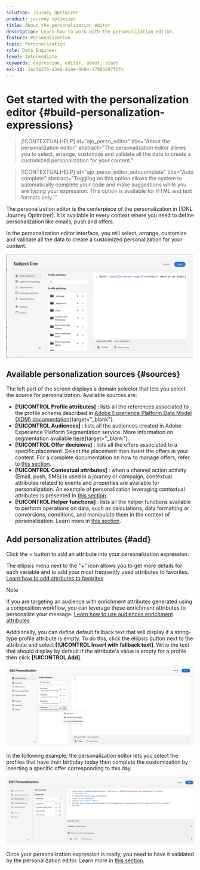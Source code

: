 ```yaml
---
solution: Journey Optimizer
product: journey optimizer
title: About the personalization editor
description: Learn how to work with the personalization editor.
feature: Personalization
topic: Personalization
role: Data Engineer
level: Intermediate
keywords: expression, editor, about, start
exl-id: 1ac2a376-a3a8-41ae-9b04-37886697f0fc
---
```

# Get started with the personalization editor {#build-personalization-expressions}

>[!CONTEXTUALHELP]
>id="ajo_perso_editor"
>title="About the personalization editor"
>abstract="The personalization editor allows you to select, arrange, customize and validate all the data to create a customized personalization for your content."

>[!CONTEXTUALHELP]
>id="ajo_perso_editor_autocomplete"
>title="Auto complete"
>abstract="Toggling on this option allows the system to automatically complete your code and make suggestions while you are typing your expression. This option is available for HTML and text formats only.
"

The personalization editor is the centerpiece of the personalization in [!DNL Journey Optimizer]. It is available in every context where you need to define personalization like emails, push and offers.

In the personalization editor interface, you will select, arrange, customize and validate all the data to create a customized personalization for your content.

 ![](assets/perso_ee1.png)

## Available personalization sources {#sources}

The left part of the screen displays a domain selector that lets you select the source for personalization. Available sources are:

* **[!UICONTROL Profile attributes]** : lists all the references associated to the profile schema described in [Adobe Experience Platform Data Model (XDM) documentation](https://experienceleague.adobe.com/docs/experience-platform/xdm/home.html){target="_blank"}.
* **[!UICONTROL Audiences]** : lists all the audiences created in Adobe Experience Platform Segmentation service. More information on segmentation available [here](https://experienceleague.adobe.com/docs/experience-platform/segmentation/home.html){target="_blank"}.
* **[!UICONTROL Offer decisions]** : lists all the offers associated to a specific placement. Select the placement then insert the offers in your content. For a complete documentation on how to manage offers, refer to [this section](../offers/get-started/starting-offer-decisioning.md).
* **[!UICONTROL Contextual attributes]** : when a channel action activity (Email, push, SMS) is used in a journey or campaign, contextual attributes related to events and properties are available for personalization. An exemple of personalization leveraging contextual attributes is presented in [this section](personalization-use-case.md).
* **[!UICONTROL Helper functions]** : lists all the helper functions available to perform operations on data, such as calculations, data formatting or conversions, conditions, and manipulate them in the context of personalization. Learn more in [this section](functions/functions.md).

## Add personalization attributes {#add}

Click the + button to add an attribute into your personalization expression.

The ellipsis menu next to the "+" icon allows you to get more details for each variable and to add your most frequently used attributes to favorites. [Learn how to add attributes to favorites](personalization-favorites.md)

>[!NOTE]
>
>If you are targeting an audience with enrichment attributes generated using a composition workflow, you can leverage these enrichment attributes to personalize your message. [Learn how  to use audiences enrichment attributes](../audience/about-audiences.md#enrichment)

Additionally, you can define default fallback text that will display if a string-type profile attribute is empty. To do this, click the ellipsis button next to the attribute and select **[!UICONTROL Insert with fallback text]**. Write the text that should display by default if the attribute's value is empty for a profile then click **[!UICONTROL Add]**.

![](assets/attribute-details.png)

In the following example, the personalization editor lets you select the profiles that have their birthday today then complete the customization by inserting a specific offer corresponding to this day.

 ![](assets/perso_ee2.png)

Once your personalization expression is ready, you need to have it validated by the personalization editor. Learn more in [this section](personalization-validation.md).
